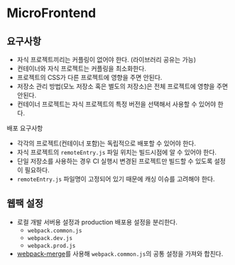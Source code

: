 # MicroFrontend

## 요구사항

* 자식 프로젝트끼리는 커플링이 없어야 한다. (라이브러리 공유는 가능)
* 컨테이너와 자식 프로젝트는 커플링을 최소화한다.
* 프로젝트의 CSS가 다른 프로젝트에 영향을 주면 안된다.
* 저장소 관리 방법(모노 저장소 혹은 별도의 저장소)은 전체 프로젝트에 영향을 주면 안된다.
* 컨테이너 프로젝트는 자식 프로젝트의 특정 버전을 선택해서 사용할 수 있어야 한다.

배포 요구사항
* 각각의 프로젝트(컨테이너 포함)는 독립적으로 배포할 수 있어야 한다.
* 자식 프로젝트의 `remoteEntry.js` 파일 위치는 빌드시점에 알 수 있어야 한다.
* 단일 저장소를 사용하는 경우 CI 실행시 변경된 프로젝트만 빌드할 수 있도록 설정이 필요하다.
* `remoteEntry.js` 파일명이 고정되어 있기 때문에 캐싱 이슈를 고려해야 한다.

## 웹팩 설정

* 로컬 개발 서버용 설정과 production 배포용 설정을 분리한다.
    * `webpack.common.js`
    * `webpack.dev.js`
    * `webpack.prod.js`
* [webpack-merge](https://github.com/survivejs/webpack-merge)를 사용해 `webpack.common.js`의 공통 설정을 가져와 합친다.
